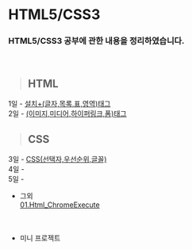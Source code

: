 HTML5/CSS3
==============

### HTML5/CSS3 공부에 관한 내용을 정리하였습니다.

<br/>

> ## HTML <br>
 1일 - [설치+(글자,목록,표,영역)태그](https://github.com/Kalph/HTML5Study/tree/master/1Day) <br/>
 2일 - [(이미지,미디어,하이퍼링크,폼)태그](https://github.com/Kalph/HTML5Study/tree/master/2Day) <br/>
> ## CSS <br>
 3일 - [CSS(선택자,우선순위,글꼴)](https://github.com/Kalph/HTML5-CSS3Study/tree/master/3Day) <br/>
 4일 - []() <br/> 
 5일 - []() <br/>
 
* 그외 <br/>
 [01.Html_ChromeExecute](https://github.com/Kalph/HTML5-CSS3Study/blob/master/%EA%B7%B8%EC%99%B8/01.Html_ChromeExecute.md) <br/>
 []() <br/>
 []() <br/>
 
* 미니 프로젝트 <br/>
[]()<br/> 

 


